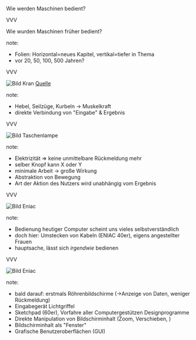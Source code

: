 <span class="slide-metadata" data-chapter=""></span>

Wie werden Maschinen bedient?

VVV

Wie wurden Maschinen früher bedient?

note:
- Folien: Horizontal=neues Kapitel, vertikal=tiefer in Thema 
- vor 20, 50, 100, 500 Jahren?

VVV

![Bild Kran](img/crane.jpg "h70")
[Quelle](http://facsimilium.blogspot.com/search/label/cranes)

note:
- Hebel, Seilzüge, Kurbeln -> Muskelkraft
- direkte Verbindung von "Eingabe" & Ergebnis

VVV

![Bild Taschenlampe](img/torch-patent.jpg "h60")

note:
- Elektrizität => keine unmittelbare Rückmeldung mehr
- selber Knopf kann X oder Y
- minimale Arbeit -> große Wirkung
- Abstraktion von Bewegung
- Art der Aktion des Nutzers wird unabhängig vom Ergebnis

VVV

![Bild Eniac](img/eniac.jpg "w60")

note:
- Bedienung heutiger Computer scheint uns vieles selbstverständlich
- doch hier: Umstecken von Kabeln (ENIAC 40er), eigens angestellter Frauen
- hauptsache, lässt sich *irgendwie* bedienen

VVV

![Bild Eniac](img/sketchpad.jpg)

note:
- bald darauf: erstmals Röhrenbildschirme (->Anzeige von Daten, weniger Rückmeldung)
- Eingabegerät Lichtgriffel 
- Sketchpad (60er), Vorfahre aller Computergestützen Designprogramme
- Direkte Manipulation von Bildschirminhalt (Zoom, Verschieben, )
- Bildschirminhalt als "Fenster"
- Grafische Benutzeroberflächen (GUI)





